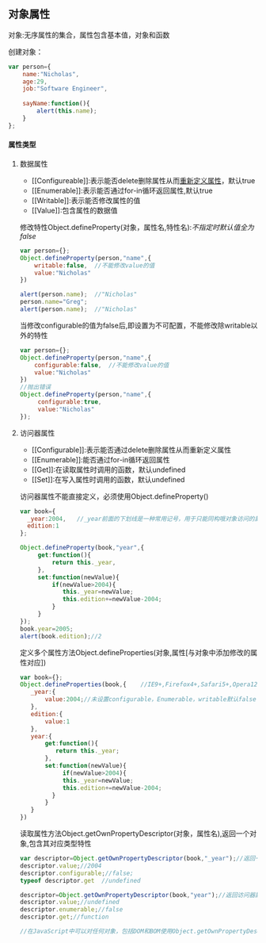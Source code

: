## 对象属性

对象:无序属性的集合，属性包含基本值，对象和函数

创建对象：

```javascript
var person={
    name:"Nicholas",
    age:29,
    job:"Software Engineer",
    
    sayName:function(){
        alert(this.name);
    }
};
```

#### 属性类型

1. 数据属性

   - [[Configureable]]:表示能否delete删除属性从而<u>重新定义属性</u>，默认true
   - [[Enumerable]]:表示能否通过for-in循环返回属性,默认true
   - [[Writable]]:表示能否修改属性的值
   - [[Value]]:包含属性的数据值

   修改特性Object.defineProperty(对象，属性名,特性名):*不指定时默认值全为false*

   ```JavaScript
   var person={};
   Object.defineProperty(person,"name",{
       writable:false,  //不能修改value的值
       value:"Nicholas"
   })
   
   alert(person.name);  //"Nicholas"
   person.name="Greg";
   alert(person.name);  //"Nicholas"
   ```

   当修改configurable的值为false后,即设置为不可配置，不能修改除writable以外的特性

   ```javascript
   var person={};
   Object.defineProperty(person,"name",{
       configurable:false,  //不能修改value的值
       value:"Nicholas"
   })
   //抛出错误
   Object.defineProperty(person,"name",{
        configurable:true,
        value:"Nicholas"
   });
   ```

2. 访问器属性

   - [[Configurable]]:表示能否通过delete删除属性从而重新定义属性
   - [[Enumerable]]:能否通过for-in循环返回属性
   - [[Get]]:在读取属性时调用的函数，默认undefined
   - [[Set]]:在写入属性时调用的函数，默认undefined

   访问器属性不能直接定义，必须使用Object.defineProperty()

   ```javascript
   var book={
     _year:2004,   //_year前面的下划线是一种常用记号，用于只能同构哦对象访问的属性
     edition:1
   };
   
   Object.defineProperty(book,"year",{
        get:function(){
            return this._year,
        },
        set:function(newValue){
            if(newValue>2004){
               this._year=newValue;
               this.edition+=newValue-2004;
            }
        }
   });
   book.year=2005;
   alert(book.edition);//2
   ```

   定义多个属性方法Object.defineProperties(对象,属性[与对象中添加修改的属性对应])

   ```javascript
   var book={};
   Object.defineProperties(book,{    //IE9+,Firefox4+,Safari5+,Opera12+,Chrome支持
      _year:{
          value:2004;//未设置configurable，Enumerable，writable默认false
      },
      edition:{
          value:1
      },
      year:{
          get:function(){
             return this._year;
          },
          set:function(newValue){
               if(newValue>2004){
               this._year=newValue;
               this.edition+=newValue-2004;
            }
          }
      }
   })
   ```

   读取属性方法Object.getOwnPropertyDescriptor(对象，属性名),返回一个对象,包含其对应类型特性

   ```JavaScript
   var descriptor=Object.getOwnPropertyDescriptor(book,"_year");//返回一个数据属性
   descriptor.value;//2004
   descriptor.configurable;//false;
   typeof descriptor.get  //undefined
   
   descriptor=Object.getOwnPropertyDescriptor(book,"year");//返回访问器属性
   descriptor.value;//undefined
   descriptor.enumerable;//false
   descriptor.get;//function
   
   //在JavaScript中可以对任何对象，包括DOM和BOM使用Object.getOwnPropertyDescriptor()
   ```